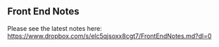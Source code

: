 ## Front End Notes

Please see the latest notes here: https://www.dropbox.com/s/elc5qjsoxx8cgt7/FrontEndNotes.md?dl=0